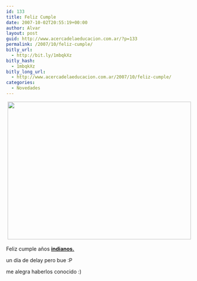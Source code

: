 ```yaml
---
id: 133
title: Feliz Cumple
date: 2007-10-02T20:55:19+00:00
author: Alvar
layout: post
guid: http://www.acercadelaeducacion.com.ar/?p=133
permalink: /2007/10/feliz-cumple/
bitly_url:
  - http://bit.ly/1mbqkXz
bitly_hash:
  - 1mbqkXz
bitly_long_url:
  - http://www.acercadelaeducacion.com.ar/2007/10/feliz-cumple/
categories:
  - Novedades
---
```

 <img src="http://farm1.static.flickr.com/85/271143838_0a6b1cd7d0.jpg?v=0" height="375" width="500" />

Feliz cumple años <strong><a href="http://lasindias.net">indianos.</a></strong>

un día de delay pero bue :P

me alegra haberlos conocido :)